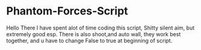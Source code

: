 # Phantom-Forces-Script
Hello There I have spent alot of time coding this script, Shitty silent aim, but extremely good esp.
There is also shoot,and auto wall, they work best together, and u have to change False to true at beginning of script.
